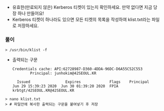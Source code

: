 - 유효한(만료되지 않은) Kerberos 티켓이 있는지 확인하세요. 만약 없다면 지금 당장 하나 만들어요!
- Kerberos 티켓이 하나라도 있으면 모든 티켓의 목록을 작성하여 klist.txt라는 파일로 저장하세요.



### 풀이

```shell
> /usr/bin/klist -f
```

- 출력되는 구문

  ```shell
  Credentials cache: API:62728987-D360-4DDA-96DC-D6A55C52C553
          Principal: junhokim@42SEOUL.KR
  
    Issued                Expires             Flags    Principal
  Jun 29 15:39:23 2020  Jun 30 01:39:20 2020  FPIA   krbtgt/42SEOUL.KR@42SEOUL.KR
  ```

```shell
> nano klist.txt
> # 파일안에 복사한 출력되는 구문을 붙여넣기 후 저장
```

  
